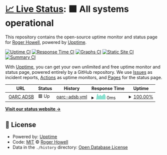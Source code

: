 # [📈 Live Status](https://MysterAitch.github.io/oarc-adsb-monitor): <!--live status--> **🟩 All systems operational**

This repository contains the open-source uptime monitor and status page for [Roger Howell](https://MysterAitch.github.io/oarc-adsb-monitor), powered by [Upptime](https://github.com/upptime/upptime).

[![Uptime CI](https://github.com/MysterAitch/oarc-adsb-monitor/workflows/Uptime%20CI/badge.svg)](https://github.com/MysterAitch/oarc-adsb-monitor/actions?query=workflow%3A%22Uptime+CI%22)
[![Response Time CI](https://github.com/MysterAitch/oarc-adsb-monitor/workflows/Response%20Time%20CI/badge.svg)](https://github.com/MysterAitch/oarc-adsb-monitor/actions?query=workflow%3A%22Response+Time+CI%22)
[![Graphs CI](https://github.com/MysterAitch/oarc-adsb-monitor/workflows/Graphs%20CI/badge.svg)](https://github.com/MysterAitch/oarc-adsb-monitor/actions?query=workflow%3A%22Graphs+CI%22)
[![Static Site CI](https://github.com/MysterAitch/oarc-adsb-monitor/workflows/Static%20Site%20CI/badge.svg)](https://github.com/MysterAitch/oarc-adsb-monitor/actions?query=workflow%3A%22Static+Site+CI%22)
[![Summary CI](https://github.com/MysterAitch/oarc-adsb-monitor/workflows/Summary%20CI/badge.svg)](https://github.com/MysterAitch/oarc-adsb-monitor/actions?query=workflow%3A%22Summary+CI%22)

With [Upptime](https://upptime.js.org), you can get your own unlimited and free uptime monitor and status page, powered entirely by a GitHub repository. We use [Issues](https://github.com/MysterAitch/oarc-adsb-monitor/issues) as incident reports, [Actions](https://github.com/MysterAitch/oarc-adsb-monitor/actions) as uptime monitors, and [Pages](https://MysterAitch.github.io/oarc-adsb-monitor) for the status page.

<!--start: status pages-->
<!-- This summary is generated by Upptime (https://github.com/upptime/upptime) -->
<!-- Do not edit this manually, your changes will be overwritten -->
<!-- prettier-ignore -->
| URL | Status | History | Response Time | Uptime |
| --- | ------ | ------- | ------------- | ------ |
| <img alt="" src="https://icons.duckduckgo.com/ip3/adsb.oarc.uk.ico" height="13"> [OARC ADSB](https://adsb.oarc.uk/) | 🟩 Up | [oarc-adsb.yml](https://github.com/MysterAitch/oarc-adsb-monitor/commits/HEAD/history/oarc-adsb.yml) | <details><summary><img alt="Response time graph" src="./graphs/oarc-adsb/response-time-week.png" height="20"> 0ms</summary><br><a href="https://MysterAitch.github.io/oarc-adsb-monitor/history/oarc-adsb"><img alt="Response time 0" src="https://img.shields.io/endpoint?url=https%3A%2F%2Fraw.githubusercontent.com%2FMysterAitch%2Foarc-adsb-monitor%2FHEAD%2Fapi%2Foarc-adsb%2Fresponse-time.json"></a><br><a href="https://MysterAitch.github.io/oarc-adsb-monitor/history/oarc-adsb"><img alt="24-hour response time 0" src="https://img.shields.io/endpoint?url=https%3A%2F%2Fraw.githubusercontent.com%2FMysterAitch%2Foarc-adsb-monitor%2FHEAD%2Fapi%2Foarc-adsb%2Fresponse-time-day.json"></a><br><a href="https://MysterAitch.github.io/oarc-adsb-monitor/history/oarc-adsb"><img alt="7-day response time 0" src="https://img.shields.io/endpoint?url=https%3A%2F%2Fraw.githubusercontent.com%2FMysterAitch%2Foarc-adsb-monitor%2FHEAD%2Fapi%2Foarc-adsb%2Fresponse-time-week.json"></a><br><a href="https://MysterAitch.github.io/oarc-adsb-monitor/history/oarc-adsb"><img alt="30-day response time 0" src="https://img.shields.io/endpoint?url=https%3A%2F%2Fraw.githubusercontent.com%2FMysterAitch%2Foarc-adsb-monitor%2FHEAD%2Fapi%2Foarc-adsb%2Fresponse-time-month.json"></a><br><a href="https://MysterAitch.github.io/oarc-adsb-monitor/history/oarc-adsb"><img alt="1-year response time 0" src="https://img.shields.io/endpoint?url=https%3A%2F%2Fraw.githubusercontent.com%2FMysterAitch%2Foarc-adsb-monitor%2FHEAD%2Fapi%2Foarc-adsb%2Fresponse-time-year.json"></a></details> | <details><summary><a href="https://MysterAitch.github.io/oarc-adsb-monitor/history/oarc-adsb">100.00%</a></summary><a href="https://MysterAitch.github.io/oarc-adsb-monitor/history/oarc-adsb"><img alt="All-time uptime 100.00%" src="https://img.shields.io/endpoint?url=https%3A%2F%2Fraw.githubusercontent.com%2FMysterAitch%2Foarc-adsb-monitor%2FHEAD%2Fapi%2Foarc-adsb%2Fuptime.json"></a><br><a href="https://MysterAitch.github.io/oarc-adsb-monitor/history/oarc-adsb"><img alt="24-hour uptime 100.00%" src="https://img.shields.io/endpoint?url=https%3A%2F%2Fraw.githubusercontent.com%2FMysterAitch%2Foarc-adsb-monitor%2FHEAD%2Fapi%2Foarc-adsb%2Fuptime-day.json"></a><br><a href="https://MysterAitch.github.io/oarc-adsb-monitor/history/oarc-adsb"><img alt="7-day uptime 100.00%" src="https://img.shields.io/endpoint?url=https%3A%2F%2Fraw.githubusercontent.com%2FMysterAitch%2Foarc-adsb-monitor%2FHEAD%2Fapi%2Foarc-adsb%2Fuptime-week.json"></a><br><a href="https://MysterAitch.github.io/oarc-adsb-monitor/history/oarc-adsb"><img alt="30-day uptime 100.00%" src="https://img.shields.io/endpoint?url=https%3A%2F%2Fraw.githubusercontent.com%2FMysterAitch%2Foarc-adsb-monitor%2FHEAD%2Fapi%2Foarc-adsb%2Fuptime-month.json"></a><br><a href="https://MysterAitch.github.io/oarc-adsb-monitor/history/oarc-adsb"><img alt="1-year uptime 100.00%" src="https://img.shields.io/endpoint?url=https%3A%2F%2Fraw.githubusercontent.com%2FMysterAitch%2Foarc-adsb-monitor%2FHEAD%2Fapi%2Foarc-adsb%2Fuptime-year.json"></a></details>

<!--end: status pages-->

[**Visit our status website →**](https://MysterAitch.github.io/oarc-adsb-monitor)

## 📄 License

- Powered by: [Upptime](https://github.com/upptime/upptime)
- Code: [MIT](./LICENSE) © [Roger Howell](https://MysterAitch.github.io/oarc-adsb-monitor)
- Data in the `./history` directory: [Open Database License](https://opendatacommons.org/licenses/odbl/1-0/)
